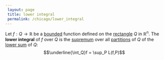 ```yaml
---
 layout: page
 title: lower integral
 permalink: /chicago/lower_integral
---
```

Let $f:Q\to\mathbb R$ be a [bounded](https://mathgloss.github.io/MathGloss/chicago/bounded) function defined on the [rectangle](https://mathgloss.github.io/MathGloss/chicago/rectangle) $Q$ in $\mathbb R^n$. The **lower integral** of $f$ over $Q$ is the [supremum](https://mathgloss.github.io/MathGloss/chicago/supremum) over all [partitions](https://mathgloss.github.io/MathGloss/chicago/partition_of_a_set) of $Q$ of the [lower sum](https://mathgloss.github.io/MathGloss/chicago/lower_sum) of $Q$: $$\underline{\int_Q}f = \sup_P L(f,P)$$

